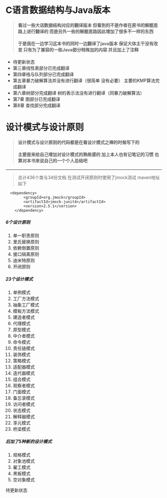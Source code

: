 # C语言数据结构与Java版本
> #### 看过一些大话数据结构对应的翻译版本 但看到的不是作者在原书的解题思路上进行翻译的 而是另外一些的解题思路因此增加了很多不一样的东西
>#### 于是我在一边学习这本书的同时一边翻译了java版本   保证大体主干没有改变  只有为了兼容的一些Java部分特殊加的内容 并且加上了注释 

- 待更新状态
- 第三章线性表部分已完成翻译
- 第四章栈与队列部分已完成翻译
- 第五章暴力破解算法并没有进行翻译（很简单 没有必要）   主要的KMP算法完成翻译
- 第六章树部分完成翻译 树的表示法没有进行翻译（同暴力破解算法）
- 第7章 图部分已完成翻译 
- 第8章 查找部分完成翻译  
 

# 设计模式与设计原则
> #### 设计模式与设计原则的代码都是在看设计模式之禅的时候写下的 
> #### 主要是来给自己增加对设计模式的熟练感的 加上本人也有记笔记的习惯 也算对本书来说自己的一个个人总结吧 
> 

----------

>  总计436个类与34份文档 在测试开闭原则时使用了jmock测试
>  maven地址如下

	  <dependency>
            <groupId>org.jmock</groupId>
            <artifactId>jmock-junit4</artifactId>
            <version>2.5.1</version>
        </dependency>

##### 6个设计原则 
 1. 单一职责原则
 2. 里氏替换原则
 3. 依赖倒置原则
 4. 接口隔离原则
 5. 迪米特原则
 6. 开闭原则
 
##### 23个设计模式
 1. 单例模式
 2. 工厂方法模式
 3. 抽象工厂模式
 4. 模板方法模式
 5. 建造者模式
 6. 代理模式
 7. 原型模式
 8. 中介者模式
 9. 命令模式
 10. 责任链模式
 11. 装饰模式
 12. 策略模式
 13. 适配器模式
 14. 迭代器模式
 15. 组合模式
 16. 观察者模式
 17. 门面模式
 18. 备忘录模式
 19. 访问者模式
 20. 状态模式
 21. 解释器模式
 22. 享元模式
 23. 桥梁模式
 
 ##### 后加了5种新的设计模式
 1. 规格模式
 2. 对象池模式
 3. 雇工模式
 4. 黑板模式
 5. 空对象模式
 
 待更新状态 